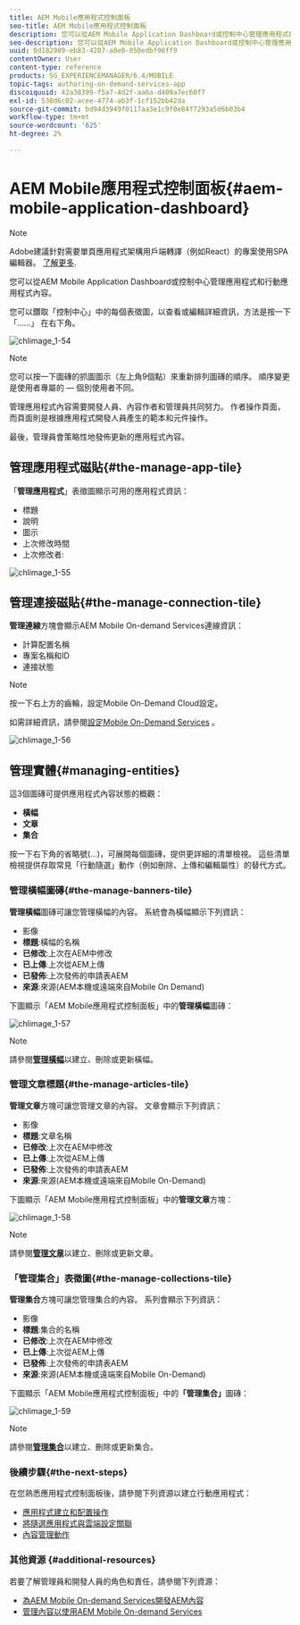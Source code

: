 ```yaml
---
title: AEM Mobile應用程式控制面板
seo-title: AEM Mobile應用程式控制面板
description: 您可以從AEM Mobile Application Dashboard或控制中心管理應用程式和行動應用程式內容。 請詳閱本頁以了解更多。
seo-description: 您可以從AEM Mobile Application Dashboard或控制中心管理應用程式和行動應用程式內容。 請詳閱本頁以了解更多。
uuid: 0d182989-eb83-4207-a8e0-050edbf98ff9
contentOwner: User
content-type: reference
products: SG_EXPERIENCEMANAGER/6.4/MOBILE
topic-tags: authoring-on-demand-services-app
discoiquuid: 42a38399-f5a7-4d2f-aa6a-d409a7ec60f7
exl-id: 538d6c02-acee-4774-ab3f-1cf152bb42da
source-git-commit: bd94d3949f0117aa3e1c9f0e84f7293a5d6b03b4
workflow-type: tm+mt
source-wordcount: '625'
ht-degree: 2%

---
```


# AEM Mobile應用程式控制面板{#aem-mobile-application-dashboard}

>[!NOTE]
>
>Adobe建議針對需要單頁應用程式架構用戶端轉譯（例如React）的專案使用SPA編輯器。 [了解更多](/help/sites-developing/spa-overview.md).

您可以從AEM Mobile Application Dashboard或控制中心管理應用程式和行動應用程式內容。

您可以鑽取「控制中心」中的每個表徵圖，以查看或編輯詳細資訊，方法是按一下「……」 在右下角。

![chlimage_1-54](assets/chlimage_1-54.png)

>[!NOTE]
>
>您可以按一下圖磚的抓圖圖示（左上角9個點）來重新排列圖磚的順序。 順序變更是使用者專屬的 — 個別使用者不同。

管理應用程式內容需要開發人員、內容作者和管理員共同努力。 作者操作頁面，而頁面則是根據應用程式開發人員產生的範本和元件操作。

最後，管理員會策略性地發佈更新的應用程式內容。

## 管理應用程式磁貼{#the-manage-app-tile}

「**管理應用程式**」表徵圖顯示可用的應用程式資訊：

* 標題
* 說明
* 圖示
* 上次修改時間
* 上次修改者:

![chlimage_1-55](assets/chlimage_1-55.png)

## 管理連接磁貼{#the-manage-connection-tile}

**管理連線**&#x200B;方塊會顯示AEM Mobile On-demand Services連線資訊：

* 計算配置名稱
* 專案名稱和ID
* 連接狀態

>[!NOTE]
>
>按一下右上方的齒輪，設定Mobile On-Demand Cloud設定。
>
>如需詳細資訊，請參閱[設定Mobile On-Demand Services](/help/mobile/mobile-on-demand-associating-an-on-demand-app-to-cloud-configuration.md) 。

![chlimage_1-56](assets/chlimage_1-56.png)

## 管理實體{#managing-entities}

這3個圖磚可提供應用程式內容狀態的概觀：

* **橫幅**
* **文章**
* **集合**

按一下右下角的省略號(...)，可展開每個圖磚，提供更詳細的清單檢視。 這些清單檢視提供存取常見「行動隨選」動作（例如刪除、上傳和編輯屬性）的替代方式。

### 管理橫幅圖磚{#the-manage-banners-tile}

**管理橫幅**&#x200B;圖磚可讓您管理橫幅的內容。 系統會為橫幅顯示下列資訊：

* 影像
* **標題**:橫幅的名稱
* **已修改**:上次在AEM中修改
* **已上傳**:上次從AEM上傳
* **已發佈**:上次發佈的申請表AEM
* **來源**:來源(AEM本機或遠端來自Mobile On Demand)

下圖顯示「AEM Mobile應用程式控制面板」中的&#x200B;**管理橫幅**&#x200B;圖磚：

![chlimage_1-57](assets/chlimage_1-57.png)

>[!NOTE]
>
>請參閱&#x200B;**[管理橫幅](/help/mobile/mobile-on-demand-managing-banners.md)**&#x200B;以建立、刪除或更新橫幅。

### 管理文章標題{#the-manage-articles-tile}

**管理文章**&#x200B;方塊可讓您管理文章的內容。 文章會顯示下列資訊：

* 影像
* **標題**:文章名稱
* **已修改**:上次在AEM中修改
* **已上傳**:上次從AEM上傳
* **已發佈**:上次發佈的申請表AEM
* **來源**:來源(AEM本機或遠端來自Mobile On-Demand)

下圖顯示「AEM Mobile應用程式控制面板」中的&#x200B;**管理文章**&#x200B;方塊：

![chlimage_1-58](assets/chlimage_1-58.png)

>[!NOTE]
>
>請參閱&#x200B;[**管理文章**](/help/mobile/mobile-on-demand-managing-articles.md)&#x200B;以建立、刪除或更新文章。

### 「管理集合」表徵圖{#the-manage-collections-tile}

**管理集合**&#x200B;方塊可讓您管理集合的內容。 系列會顯示下列資訊：

* 影像
* **標題**:集合的名稱
* **已修改**:上次在AEM中修改
* **已上傳**:上次從AEM上傳
* **已發佈**:上次發佈的申請表AEM
* **來源**:來源(AEM本機或遠端來自Mobile On-Demand)

下圖顯示「AEM Mobile應用程式控制面板」中的&#x200B;**「管理集合」**&#x200B;圖磚：

![chlimage_1-59](assets/chlimage_1-59.png)

>[!NOTE]
>
>請參閱&#x200B;**[管理集合](/help/mobile/mobile-on-demand-managing-collections.md)**&#x200B;以建立、刪除或更新集合。

### 後續步驟{#the-next-steps}

在您熟悉應用程式控制面板後，請參閱下列資源以建立行動應用程式：

* [應用程式建立和配置操作](/help/mobile/mobile-apps-ondemand-application-create-configure-action.md)
* [將隨選應用程式與雲端設定關聯](/help/mobile/mobile-on-demand-associating-an-on-demand-app-to-cloud-configuration.md)
* [內容管理動作](/help/mobile/mobile-apps-ondemand-manage-content-ondemand.md)

### 其他資源 {#additional-resources}

若要了解管理員和開發人員的角色和責任，請參閱下列資源：

* [為AEM Mobile On-demand Services開發AEM內容](/help/mobile/aem-mobile-on-demand.md)
* [管理內容以使用AEM Mobile On-demand Services](/help/mobile/aem-mobile.md)

